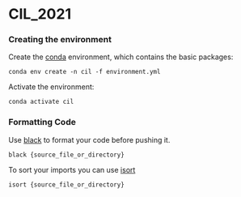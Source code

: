 # CIL_2021

### Creating the environment

Create the [conda](https://docs.conda.io/projects/conda/en/latest/user-guide/install/index.html) environment, which contains the basic packages:

```
conda env create -n cil -f environment.yml
```

Activate the environment:

```
conda activate cil
```


### Formatting Code 

Use [black](https://github.com/psf/black) to format your code before pushing it.  

```
black {source_file_or_directory}
```
To sort your imports you can use [isort](https://pypi.org/project/isort/)  

```
isort {source_file_or_directory}
```
